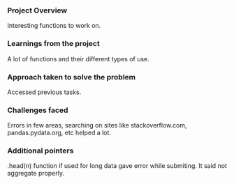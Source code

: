 ### Project Overview

 Interesting functions to work on.


### Learnings from the project

 A lot of functions and their different types of use.


### Approach taken to solve the problem

 Accessed previous tasks.


### Challenges faced

 Errors in few areas, searching on sites like stackoverflow.com, pandas.pydata.org, etc helped a lot.


### Additional pointers

 .head(n) function if used for long data gave error while submiting. It said not aggregate properly.



